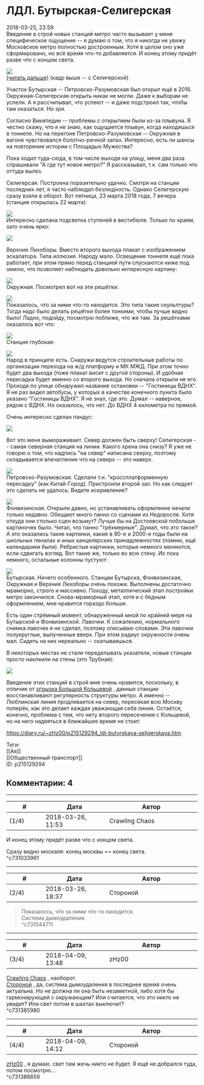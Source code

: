 ЛДЛ. Бутырская-Селигерская
==========================

  
2018-03-25, 23:59  
 Введение в строй новых станций метро часто вызывает у меня специфическое ощущение -- я думаю о том, что я никогда не увижу Московское метро полностью достроенным. Хотя в целом оно уже сформировано, но всё время что-то добавляется. И конец этому придёт разве что с концом света.   
   
   [![](pics/bRDkO5Ol.jpg)](https://i.imgur.com/bRDkO5O.jpg)     
  [(читать дальше)](https://zHz00.diary.ru/p215129294.htm?index=1#linkmore215129294m1)    (кадр выше -- с Селигерской)   
   
 Участок Бутырская -- Петровско-Разумовская был открыт ещё в 2016. Окружная-Селигерская открыть никак не могли. Даже к выборам не успели. А я рассчитывал, что успеют -- и даже подстроил так, чтобы там оказаться. Но зря.   
   
 Согласно Википедии -- проблемы с открытием были из-за плывуна. Я честно скажу, что я не знаю, как ощущается плывун, когда находишься в тоннеле. Но на перегоне Петровско-Разумовская -- Окружная в вагоне чувствовался болотно-речной запах. Интересно, есть ли шансы на повторение истории с Площадью Мужества?   
   
 Пока ходил туда-сюда, в том числе выходя на улицу, меня два раза спрашивали "А где тут новое метро?" Я рассказывал, т.к. сам только что оттуда вылез.   
   
 Селигерсая. Построена поразительно удачно. Смотря на станции последних лет, я часто наблюдал безлюдность. Однако Селигерскую сразу взяли в оборот. Вот пятница, 23 марта 2018 года, 7 вечера (станция открылась 22 марта):   
   
   [![](pics/8jGFjr5l.jpg)](https://i.imgur.com/8jGFjr5.jpg)     
 Интересно сделана подсветка ступеней в вестибюле. Только по краям, зато очень ярко:   
   
   [![](pics/6Qr6NeEl.jpg)](https://i.imgur.com/6Qr6NeE.jpg)     
   
 Верхние Лихоборы. Вместо второго выхода плакат с изображением эскалатора. Типа иллюзия. Народу мало. Освещение тоннеля ещё пока работает, при этом прямо перед станцией пути спускаются ниже под землю, что позволяет наблюдать довольно интересную картину:   
   
   [![](pics/yOOWnxll.jpg)](https://i.imgur.com/yOOWnxl.jpg)     
 Окружная. Посмотрел вот на эти решётки:   
   
   [![](pics/phrDiyjl.jpg)](https://i.imgur.com/phrDiyj.jpg)     
 Показалось, что за ними что-то находится. Это типа такие скульптуры? Тогда надо было делать решётки более тонкими, чтобы лучше видно было! Ладно, подойду, посмотрю поближе, что же там. За решётками оказалось вот что:   
   
   [![](pics/2784Lx8l.jpg)](https://i.imgur.com/2784Lx8.jpg)     
 Станция глубокая:   
   
   [![](pics/heIrQrCl.jpg)](https://i.imgur.com/heIrQrC.jpg)     
 Народ в принципе есть. Снаружи ведутся строительные работы по организации перехода на ж/д платформу и МК МЖД. При этом точно будет два выхода (тоже плакат висит с другой стороны). И удобная пересадка будет именно со второго выхода. Но сначала открыли не его. Проходя по улице обнаружил название остановки -- "Гостиницы ВДНХ". Я не раз видел автобусы, у которых в качестве конечного пункта было указано "Гостиницы ВДНХ". Я не знал, где это. Думал -- наверное, рядом с ВДНХ. Но оказалось, что нет. До ВДНХ 4 километра по прямой.   
   
 Очень интересно сделан пандус:   
   
   [![](pics/JPSQWOkl.jpg)](https://i.imgur.com/JPSQWOk.jpg)     
   
 Вот это меня вымораживает. Север должен быть сверху! Селигерская -- самая северная станция на линии. Какого хрена она снизу? Я уже не говорю о том, что надпись "на север" написана сверху, поэтому складывается впечатление что на северх -- это наверх.   
   
   [![](pics/hJCDr8tl.jpg)](https://i.imgur.com/hJCDr8t.jpg)     
 Петровско-Разумовская. Сделали т.н. "кроссплатформенную пересадку" (как Китай-Город). Пристроили второй зал. Но как следует это сделать не удалось. Видите искривление?   
   
   [![](pics/2iYUjzYl.jpg)](https://i.imgur.com/2iYUjzY.jpg)     
 Фонвизинская. Открыли давно, но устанавливать оформление начали только недавно. Обещают много панно со сценами из Недоросля. Хотя откуда они столько сцен возьмут? Лучше бы на Достоевской побольше картиночек было. Читал, что панно "трёхмерные". Думал, что это такое? А это оказались такие картинки, какие в 90-е и 2000-е годы были на школьных пеналах и иных канцелярских принадлежностях (помню, ещё календарики были). Ребристые картинки, которые немного меняются, если сдвигать взгляд. Вот такие же, только во всю стену. Их пока немного, остальные колонны пустуют:   
   
   [![](pics/NGd6wZUl.jpg)](https://i.imgur.com/NGd6wZU.jpg)     
 Бутырская. Ничего особенного. Станции Бутырска, Фонвизинская, Окружная и Верхние Лихоборы очень похожи. Выполнены достаточно мраморно, строго и массивно. Походу, металлический этап постройки метро закончился. Снова-мраморный этап, хотя и с бедным оформлением, мне нравится гораздо больше.   
   
 Есть один стрёмный момент, обнаруженный мной по крайней мере на Бутырской и Фонвизинской. Лавочки. К сожалению, нормального снимка лавочек я не сделал, поэтому описываю словами. Эти лавочки полукруглые, выпученные вверх. При этом радиус окружности очень мал. Сидеть на них нереально -- скатываешься.   
   
 В некоторых местах не стали переделывать указатели, новые станции просто наклеили на стены (это Трубная):   
   
   [![](pics/GAfFMYLl.jpg)](https://i.imgur.com/GAfFMYL.jpg)     
   
 Введение этих станций в строй мне очень нравится, поскольку, в отличие от  [огрызка Большой Кольцевой](Огрызок%20Большой%20Кольцевой%20линии)  , данные станции восстанавливают регулярность структуры метро. А именно -- Люблинская линия продлевается на север, пересекая всю Москву поперёк, как это делает каждая уважающая себя линия. Остаётся, конечно, проблема с тем, что нету второго пересечения с Кольцевой, но на него надеяться в ближайшее время не стоит.   
     
  
<https://diary.ru/~zHz00/p215129294_ldl-butyrskaya-seligerskaya.htm>  
  
Теги:  
[[Ая]]  
[[Общественный транспорт]]  
ID: p215129294  


Комментарии: 4
--------------

  


---



|         #         |              Дата              |                     Автор                     |           ID           |
| --- | --- | --- | --- |
| (1/4) | 2018-03-26, 11:53 | Crawling Chaos | c731033961 |

  
  И конец этому придёт разве что с концом света.    
   
 Сразу видно москаля: конец москвы == конец света.   
 ^c731033961

---



|         #         |              Дата              |                     Автор                     |           ID           |
| --- | --- | --- | --- |
| (2/4) | 2018-03-26, 18:37 | Стороной | c731044711 |

  
 > Показалось, что за ними что-то находится.   
 Система дымоудаления.   
 ^c731044711

---



|         #         |              Дата              |                     Автор                     |           ID           |
| --- | --- | --- | --- |
| (3/4) | 2018-04-09, 13:48 | zHz00 | c731385980 |

  
  [Crawling Chaos](http://degozaru.diary.ru "Фундаментальная ошибка атрибуции")  , наоборот.   
  [Стороной](http://1047.diary.ru "И васильки, и я, и тополя")  , да, система дымоудаления в последнее время очень актуальна. Но не должна ли она быть незаметной, либо хотя бы гармонирующей с окружающим? Или считается, что это никто не увидит? Или свет потом в шахтах выключат?   
 ^c731385980

---



|         #         |              Дата              |                     Автор                     |           ID           |
| --- | --- | --- | --- |
| (4/4) | 2018-04-09, 14:12 | Стороной | c731386659 |

  
  [zHz00](https://zHz00.diary.ru "Untitled")  , я думаю. свет там жечь никто не будет. Я ещё не добрался туда, потом посмотрю...   
 ^c731386659